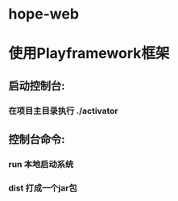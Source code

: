 # hope-web
# 使用Playframework框架
## 启动控制台:
### 在项目主目录执行 ./activator
## 控制台命令:
### run  本地启动系统
### dist 打成一个jar包
